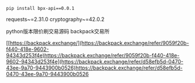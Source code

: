 
`pip install bpx-api==0.0.1`

requests~=2.31.0
cryptography~=42.0.2

python版本限价刷交易源码 backpack交易所


[[https://backpack.exchange/](https://backpack.exchange/refer/9059f20b-f440-418e-9602-94343d253f4e)https://backpack.exchange/refer/9059f20b-f440-418e-9602-94343d253f4e](https://backpack.exchange/refer/d58efb5d-0470-43ee-9a70-9443900b0526)https://backpack.exchange/refer/d58efb5d-0470-43ee-9a70-9443900b0526

